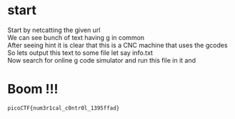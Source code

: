 # start
Start by netcatting the given url<br> 
We can see bunch of text having g in common <br>
After seeing hint it is clear that this is a CNC machine that uses the gcodes <br>
So lets output this text to some file let say info.txt <br>
Now search for online g code simulator and run this file in it and <br>
# Boom !!! 
```
picoCTF{num3r1cal_c0ntr0l_1395ffad}
```
